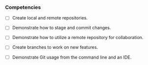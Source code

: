 
### Competencies

- [ ] Create local and remote repositories.
- [ ] Demonstrate how to stage and commit changes.
- [ ] Demonstrate how to utilize a remote repository for collaboration.
- [ ] Create branches to work on new features.
- [ ] Demonstrate Git usage from the command line and an IDE.

